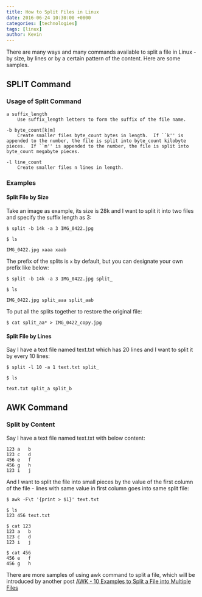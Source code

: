 ```yaml
---
title: How to Split Files in Linux
date: 2016-06-24 10:30:00 +0800
categories: [technologies]
tags: [linux]
author: Kevin
---
```


There are many ways and many commands available to split a file in Linux - by size, by lines or by a certain pattern of the content. Here are some samples.

## SPLIT Command

### Usage of Split Command

    a suffix_length
        Use suffix_length letters to form the suffix of the file name.

    -b byte_count[k|m]
        Create smaller files byte_count bytes in length.  If ``k'' is appended to the number, the file is split into byte_count kilobyte pieces.  If ``m'' is appended to the number, the file is split into byte_count megabyte pieces.

    -l line_count
        Create smaller files n lines in length.

### Examples

#### Split File by Size

Take an image as example, its size is 28k and I want to split it into two files and specify the suffix length as 3:

    $ split -b 14k -a 3 IMG_0422.jpg
    
    $ ls
    
    IMG_0422.jpg xaaa xaab

The prefix of the splits is `x` by default, but you can designate your own prefix like below:

    $ split -b 14k -a 3 IMG_0422.jpg split_
    
    $ ls
    
    IMG_0422.jpg split_aaa split_aab
    
To put all the splits together to restore the original file:

    $ cat split_aa* > IMG_0422_copy.jpg
    
#### Split File by Lines   

Say I have a text file named text.txt which has 20 lines and I want to split it by every 10 lines:

    $ split -l 10 -a 1 text.txt split_
    
    $ ls
    
    text.txt split_a split_b
    
## AWK Command

### Split by Content

Say I have a text file named text.txt with below content:

    123 a   b
    123 c   d
    456 e   f
    456 g   h
    123 i   j
    
And I want to split the file into small pieces by the value of the first column of the file - lines with same value in first column goes into same split file:

    $ awk -F\t '{print > $1}' text.txt
    
    $ ls
    123 456 text.txt
    
    $ cat 123
    123 a   b
    123 c   d
    123 i   j
    
    $ cat 456
    456 e   f
    456 g   h
    
There are more samples of using awk command to split a file, which will be introduced by another post [AWK - 10 Examples to Split a File into Multiple Files](/2016/awk-split-file/)
        

    
